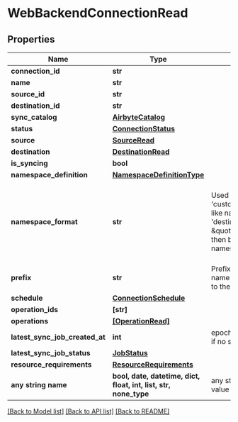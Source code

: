 # WebBackendConnectionRead


## Properties
Name | Type | Description | Notes
------------ | ------------- | ------------- | -------------
**connection_id** | **str** |  | 
**name** | **str** |  | 
**source_id** | **str** |  | 
**destination_id** | **str** |  | 
**sync_catalog** | [**AirbyteCatalog**](AirbyteCatalog.md) |  | 
**status** | [**ConnectionStatus**](ConnectionStatus.md) |  | 
**source** | [**SourceRead**](SourceRead.md) |  | 
**destination** | [**DestinationRead**](DestinationRead.md) |  | 
**is_syncing** | **bool** |  | 
**namespace_definition** | [**NamespaceDefinitionType**](NamespaceDefinitionType.md) |  | [optional] 
**namespace_format** | **str** | Used when namespaceDefinition is &#39;customformat&#39;. If blank then behaves like namespaceDefinition &#x3D; &#39;destination&#39;. If \&quot;${SOURCE_NAMESPACE}\&quot; then behaves like namespaceDefinition &#x3D; &#39;source&#39;. | [optional]  if omitted the server will use the default value of "null"
**prefix** | **str** | Prefix that will be prepended to the name of each stream when it is written to the destination. | [optional] 
**schedule** | [**ConnectionSchedule**](ConnectionSchedule.md) |  | [optional] 
**operation_ids** | **[str]** |  | [optional] 
**operations** | [**[OperationRead]**](OperationRead.md) |  | [optional] 
**latest_sync_job_created_at** | **int** | epoch time of the latest sync job. null if no sync job has taken place. | [optional] 
**latest_sync_job_status** | [**JobStatus**](JobStatus.md) |  | [optional] 
**resource_requirements** | [**ResourceRequirements**](ResourceRequirements.md) |  | [optional] 
**any string name** | **bool, date, datetime, dict, float, int, list, str, none_type** | any string name can be used but the value must be the correct type | [optional]

[[Back to Model list]](../README.md#documentation-for-models) [[Back to API list]](../README.md#documentation-for-api-endpoints) [[Back to README]](../README.md)


